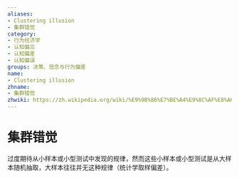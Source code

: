 ```yaml
---
aliases:
- Clustering illusion
- 集群错觉
category:
- 行为经济学
- 认知偏见
- 认知偏差
- 认知偏误
groups: 决策、信念与行为偏差
name:
- Clustering illusion
zhname:
- 集群错觉
zhwiki: https://zh.wikipedia.org/wiki/%E9%9B%86%E7%BE%A4%E9%8C%AF%E8%A6%BA
---
```


# 集群错觉

过度期待从小样本或小型测试中发现的规律，然而这些小样本或小型测试是从大样本随机抽取，大样本往往并无这种规律（统计学取样偏差）。
